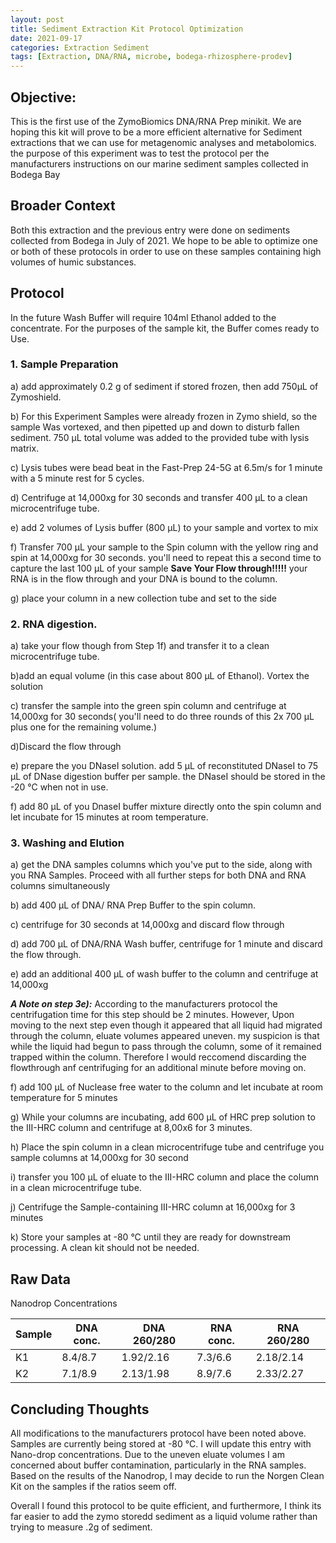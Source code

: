 ```yaml
---
layout: post
title: Sediment Extraction Kit Protocol Optimization
date: 2021-09-17
categories: Extraction Sediment
tags: [Extraction, DNA/RNA, microbe, bodega-rhizosphere-prodev]
---
```

## **Objective:** 
This is the first use of the ZymoBiomics DNA/RNA Prep minikit. We are hoping this kit will prove to be a more efficient alternative for Sediment extractions that we can use for metagenomic analyses and metabolomics. the purpose of this experiment was to test the protocol per the manufacturers instructions on our marine sediment samples collected in Bodega Bay


## Broader Context
Both this extraction and the previous entry were done on sediments collected from Bodega in July of 2021. We hope to be able to optimize one or both of these protocols in order to use on these samples containing high volumes of humic substances.

## Protocol 
In the future Wash Buffer will require 104ml Ethanol added to the concentrate. For the purposes of the sample kit, the Buffer comes ready to Use. 
 ### 1. Sample Preparation
 a) add approximately 0.2 g of sediment if stored frozen, then add 750μL of Zymoshield. 

 b) For this Experiment Samples were already frozen in Zymo shield, so the sample Was vortexed, and then pipetted up and down to disturb fallen sediment. 750 μL total volume was added to the provided tube with lysis matrix. 

 c) Lysis tubes were bead beat in the Fast-Prep 24-5G at 6.5m/s for 1 minute with a 5 minute rest for 5 cycles.

 d)  Centrifuge at 14,000xg for 30 seconds and transfer 400 μL to a clean microcentrifuge tube.

 e) add 2 volumes of Lysis buffer (800 μL) to your sample and vortex to mix

 f) Transfer 700 μL your sample to the Spin column with the yellow ring  and spin at 14,000xg for 30 seconds. you'll need to repeat this a second time to capture the last 100 μL of your sample __Save Your Flow through!!!!!__ your RNA is in the flow through and your DNA is bound to the column. 

 g) place your column in a new collection tube and set to the side

### 2. RNA  digestion.
 a) take your flow though from Step 1f) and transfer it to a clean microcentrifuge tube.
 
 b)add an equal volume (in this case about 800 μL of Ethanol). Vortex the solution 

 c) transfer the sample into the green spin column and centrifuge at 14,000xg for 30 seconds( you'll need to do three rounds of this 2x 700 μL plus one for the remaining volume.)

 d)Discard the flow through

 e) prepare the you DNaseI solution. add 5 μL of reconstituted DNaseI  to 75 μL of DNase digestion buffer per sample. the DNaseI should be stored in the -20 
 °C when not in use.
 
 f) add 80 μL of you DnaseI buffer mixture directly onto the spin column and let incubate for 15 minutes at room temperature.

 ### 3. Washing and Elution
 a) get the DNA samples columns which you've put to the side, along with you RNA Samples. Proceed with all further steps for both DNA and RNA columns simultaneously

b) add 400 μL of DNA/ RNA Prep Buffer to the spin column.

c) centrifuge for 30 seconds at 14,000xg and discard flow through

d) add 700 μL of DNA/RNA Wash buffer, centrifuge for 1 minute and discard the flow through.

e) add an additional 400 μL of wash buffer to the column and centrifuge at 14,000xg

***A Note on step 3e):*** According to the manufacturers protocol the centrifugation time for this step should be 2 minutes. However, Upon moving to the next step even though it appeared that all liquid had migrated through the column, eluate volumes appeared uneven. my suspicion is that while the liquid had begun to pass through the column, some of it remained trapped within the column. Therefore I would reccomend discarding the flowthrough anf centrifuging for an additional minute before moving on.

f) add 100 μL of Nuclease free water to the column and let incubate at room temperature for 5 minutes

g) While your columns are incubating, add 600 μL of HRC prep solution to the III-HRC column and centrifuge at 8,00x6 for 3 minutes.

h)  Place the spin column in a clean microcentrifuge tube and centrifuge you sample columns at 14,000xg for 30 second

i) transfer you 100 μL of eluate to the III-HRC column and place the column in a clean microcentrifuge tube. 

j) Centrifuge the Sample-containing III-HRC column at 16,000xg for 3 minutes

k) Store your samples at -80 
°C until they are ready for downstream processing. A clean kit should not be needed.



## Raw Data
Nanodrop Concentrations

Sample|DNA conc.|DNA 260/280| RNA conc.| RNA 260/280
------|---------|-----------|----------|------------
K1|8.4/8.7|1.92/2.16|7.3/6.6|2.18/2.14
K2| 7.1/8.9|2.13/1.98|8.9/7.6|2.33/2.27


## Concluding Thoughts
All modifications to the manufacturers protocol have been noted above.
Samples are currently being stored at -80 °C. I will update this entry with Nano-drop concentrations. Due to the uneven eluate volumes I am concerned about buffer contamination, particularly in the RNA samples. Based on the results of the Nanodrop, I may decide to run the Norgen Clean Kit on the samples if the ratios seem off.

Overall I found this protocol to be quite efficient, and furthermore, I think its far easier to add the zymo storedd sediment as a liquid volume rather than trying to measure .2g of sediment. 

